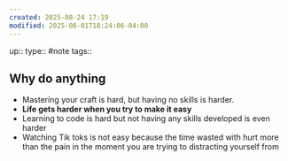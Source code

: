 ```yaml
---
created: 2025-08-24 17:19
modified: 2025-08-01T18:24:06-04:00
---
```

up::
type:: #note
tags::
## Why do anything


* Mastering your craft is hard, but having no skills is harder.
* **Life gets harder when you try to make it easy**
* Learning to code is hard but not having any skills developed is even harder
* Watching Tik toks is not easy because the time wasted with hurt more than the pain in the moment you are trying to distracting yourself from